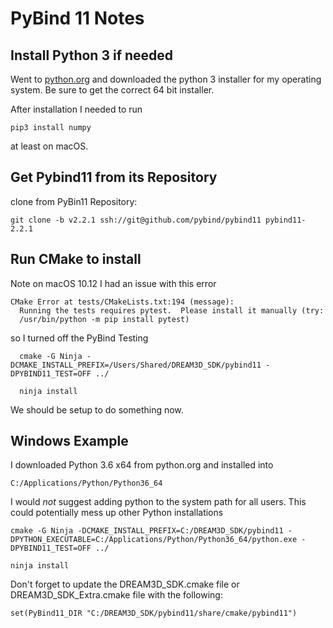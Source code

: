 # PyBind 11 Notes #


## Install Python 3 if needed ##

Went to [python.org](http://www.python.org) and downloaded the python 3 installer for my operating system. Be sure to get the correct 64 bit installer.

After installation I needed to run
    
    pip3 install numpy

at least on macOS.

## Get Pybind11 from its Repository ##

clone from PyBin11 Repository:

    git clone -b v2.2.1 ssh://git@github.com/pybind/pybind11 pybind11-2.2.1


## Run CMake to install ##

Note on macOS 10.12 I had an issue with this error

    CMake Error at tests/CMakeLists.txt:194 (message):
      Running the tests requires pytest.  Please install it manually (try:
      /usr/bin/python -m pip install pytest)

so I turned off the PyBind Testing

      cmake -G Ninja -DCMAKE_INSTALL_PREFIX=/Users/Shared/DREAM3D_SDK/pybind11 -DPYBIND11_TEST=OFF ../

      ninja install

We should be setup to do something now.

## Windows Example ##

I downloaded Python 3.6 x64 from python.org and installed into 

    C:/Applications/Python/Python36_64

I would *not* suggest adding python to the system path for all users. This could potentially mess up other Python installations

    cmake -G Ninja -DCMAKE_INSTALL_PREFIX=C:/DREAM3D_SDK/pybind11 -DPYTHON_EXECUTABLE=C:/Applications/Python/Python36_64/python.exe -DPYBIND11_TEST=OFF ../

    ninja install

Don't forget to update the DREAM3D_SDK.cmake file or DREAM3D_SDK_Extra.cmake file with the following:

    set(PyBind11_DIR "C:/DREAM3D_SDK/pybind11/share/cmake/pybind11")

